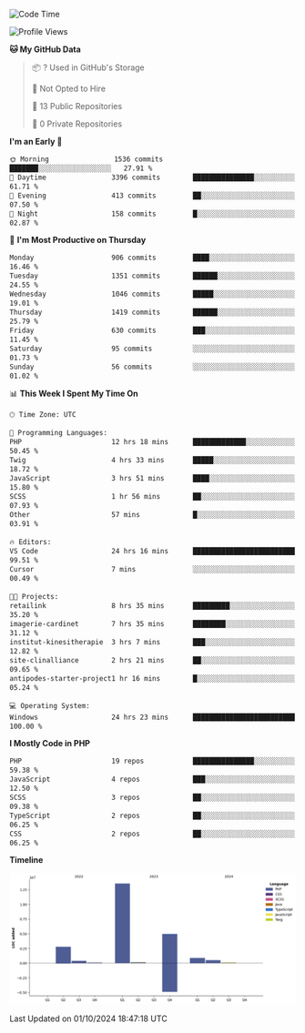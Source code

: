 <!--START_SECTION:waka-->
![Code Time](http://img.shields.io/badge/Code%20Time-1%2C946%20hrs%203%20mins-blue)

![Profile Views](http://img.shields.io/badge/Profile%20Views-0-blue)

**🐱 My GitHub Data** 

> 📦 ? Used in GitHub's Storage 
 > 
> 🚫 Not Opted to Hire
 > 
> 📜 13 Public Repositories 
 > 
> 🔑 0 Private Repositories 
 > 
**I'm an Early 🐤** 

```text
🌞 Morning                1536 commits        ███████░░░░░░░░░░░░░░░░░░   27.91 % 
🌆 Daytime                3396 commits        ███████████████░░░░░░░░░░   61.71 % 
🌃 Evening                413 commits         ██░░░░░░░░░░░░░░░░░░░░░░░   07.50 % 
🌙 Night                  158 commits         █░░░░░░░░░░░░░░░░░░░░░░░░   02.87 % 
```
📅 **I'm Most Productive on Thursday** 

```text
Monday                   906 commits         ████░░░░░░░░░░░░░░░░░░░░░   16.46 % 
Tuesday                  1351 commits        ██████░░░░░░░░░░░░░░░░░░░   24.55 % 
Wednesday                1046 commits        █████░░░░░░░░░░░░░░░░░░░░   19.01 % 
Thursday                 1419 commits        ██████░░░░░░░░░░░░░░░░░░░   25.79 % 
Friday                   630 commits         ███░░░░░░░░░░░░░░░░░░░░░░   11.45 % 
Saturday                 95 commits          ░░░░░░░░░░░░░░░░░░░░░░░░░   01.73 % 
Sunday                   56 commits          ░░░░░░░░░░░░░░░░░░░░░░░░░   01.02 % 
```


📊 **This Week I Spent My Time On** 

```text
🕑︎ Time Zone: UTC

💬 Programming Languages: 
PHP                      12 hrs 18 mins      █████████████░░░░░░░░░░░░   50.45 % 
Twig                     4 hrs 33 mins       █████░░░░░░░░░░░░░░░░░░░░   18.72 % 
JavaScript               3 hrs 51 mins       ████░░░░░░░░░░░░░░░░░░░░░   15.80 % 
SCSS                     1 hr 56 mins        ██░░░░░░░░░░░░░░░░░░░░░░░   07.93 % 
Other                    57 mins             █░░░░░░░░░░░░░░░░░░░░░░░░   03.91 % 

🔥 Editors: 
VS Code                  24 hrs 16 mins      █████████████████████████   99.51 % 
Cursor                   7 mins              ░░░░░░░░░░░░░░░░░░░░░░░░░   00.49 % 

🐱‍💻 Projects: 
retailink                8 hrs 35 mins       █████████░░░░░░░░░░░░░░░░   35.20 % 
imagerie-cardinet        7 hrs 35 mins       ████████░░░░░░░░░░░░░░░░░   31.12 % 
institut-kinesitherapie  3 hrs 7 mins        ███░░░░░░░░░░░░░░░░░░░░░░   12.82 % 
site-clinalliance        2 hrs 21 mins       ██░░░░░░░░░░░░░░░░░░░░░░░   09.65 % 
antipodes-starter-project1 hr 16 mins        █░░░░░░░░░░░░░░░░░░░░░░░░   05.24 % 

💻 Operating System: 
Windows                  24 hrs 23 mins      █████████████████████████   100.00 % 
```

**I Mostly Code in PHP** 

```text
PHP                      19 repos            ███████████████░░░░░░░░░░   59.38 % 
JavaScript               4 repos             ███░░░░░░░░░░░░░░░░░░░░░░   12.50 % 
SCSS                     3 repos             ██░░░░░░░░░░░░░░░░░░░░░░░   09.38 % 
TypeScript               2 repos             ██░░░░░░░░░░░░░░░░░░░░░░░   06.25 % 
CSS                      2 repos             ██░░░░░░░░░░░░░░░░░░░░░░░   06.25 % 
```



**Timeline**

![Lines of Code chart](https://raw.githubusercontent.com/tahar-elgunaoui/tahar-elgunaoui/main/assets/bar_graph.png)


 Last Updated on 01/10/2024 18:47:18 UTC
<!--END_SECTION:waka-->
